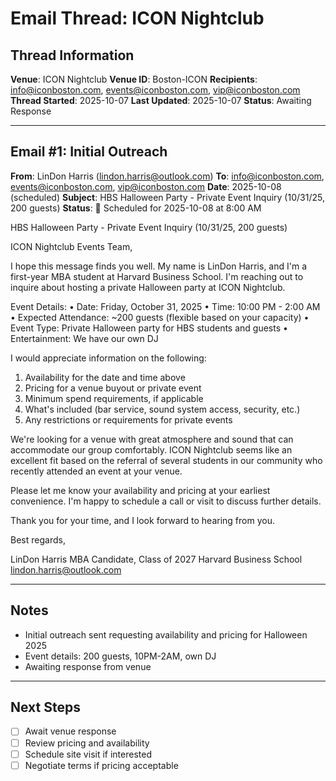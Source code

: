 # Email Thread: ICON Nightclub

## Thread Information
**Venue**: ICON Nightclub
**Venue ID**: Boston-ICON
**Recipients**: info@iconboston.com, events@iconboston.com, vip@iconboston.com
**Thread Started**: 2025-10-07
**Last Updated**: 2025-10-07
**Status**: Awaiting Response

---

## Email #1: Initial Outreach
**From**: LinDon Harris (lindon.harris@outlook.com)
**To**: info@iconboston.com, events@iconboston.com, vip@iconboston.com
**Date**: 2025-10-08 (scheduled)
**Subject**: HBS Halloween Party - Private Event Inquiry (10/31/25, 200 guests)
**Status**: 📅 Scheduled for 2025-10-08 at 8:00 AM

HBS Halloween Party - Private Event Inquiry (10/31/25, 200 guests)

ICON Nightclub Events Team,

I hope this message finds you well. My name is LinDon Harris, and I'm a first-year MBA student at Harvard Business School. I'm reaching out to inquire about hosting a private Halloween party at ICON Nightclub.

Event Details:
• Date: Friday, October 31, 2025
• Time: 10:00 PM - 2:00 AM
• Expected Attendance: ~200 guests (flexible based on your capacity)
• Event Type: Private Halloween party for HBS students and guests
• Entertainment: We have our own DJ

I would appreciate information on the following:
1. Availability for the date and time above
2. Pricing for a venue buyout or private event
3. Minimum spend requirements, if applicable
4. What's included (bar service, sound system access, security, etc.)
5. Any restrictions or requirements for private events

We're looking for a venue with great atmosphere and sound that can accommodate our group comfortably. ICON Nightclub seems like an excellent fit based on the referral of several students in our community who recently attended an event at your venue.

Please let me know your availability and pricing at your earliest convenience. I'm happy to schedule a call or visit to discuss further details.

Thank you for your time, and I look forward to hearing from you.

Best regards,

LinDon Harris
MBA Candidate, Class of 2027
Harvard Business School
lindon.harris@outlook.com

---

## Notes
- Initial outreach sent requesting availability and pricing for Halloween 2025
- Event details: 200 guests, 10PM-2AM, own DJ
- Awaiting response from venue

---

## Next Steps
- [ ] Await venue response
- [ ] Review pricing and availability
- [ ] Schedule site visit if interested
- [ ] Negotiate terms if pricing acceptable
